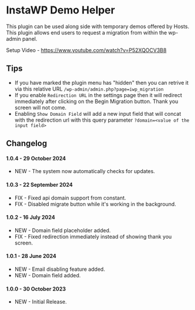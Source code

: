 # InstaWP Demo Helper

This plugin can be used along side with temporary demos offered by Hosts. This plugin allows end users to request a migration from within the wp-admin panel. 

Setup Video - https://www.youtube.com/watch?v=P52XQOCV3B8

## Tips

* If you have marked the plugin menu has "hidden" then you can retrive it via this relative URL `/wp-admin/admin.php?page=iwp_migration`
* If you enable `Redirection URL` in the settings page then it will redirect immediately after clicking on the Begin Migration button. Thank you screen will not come.
* Enabling `Show Domain Field` will add a new input field that will concat with the redirection url with this query parameter `?domain=<value of the input field>`


## Changelog

#### 1.0.4 - 29 October 2024

- NEW - The system now automatically checks for updates.

#### 1.0.3 - 22 September 2024
- FIX - Fixed api domain support from constant.
- FIX - Disabled migrate button while it's working in the background.

#### 1.0.2 - 16 July 2024
- NEW - Domain field placeholder added.
- FIX - Fixed redirection immediately instead of showing thank you screen.

#### 1.0.1 - 28 June 2024
- NEW - Email disabling feature added.
- NEW - Domain field added.

#### 1.0.0 - 30 October 2023
- NEW - Initial Release.